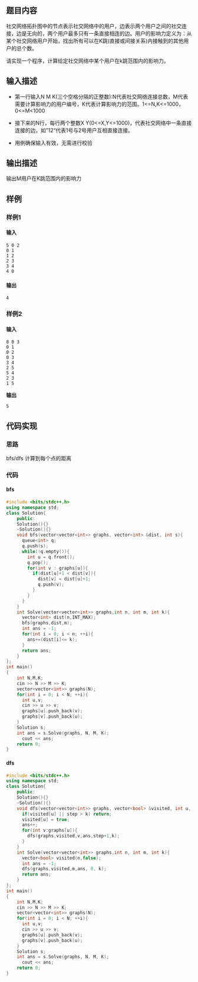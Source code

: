 ## 题目内容

社交网络拓扑图中的节点表示社交网络中的用户，边表示两个用户之间的社交连接，边是无向的，两个用户最多只有一条直接相连的边。用户的影响力定义为：从某个社交网络用户开始，找出所有可以在K跳(直接或间接关系)内接触到的其他用户的总个数。

请实现一个程序，计算给定社交网络中某个用户在k跳范围内的影响力。

## 输入描述

- 第一行输入N M K(三个空格分隔的正整数):N代表社交网络连接总数，M代表需要计算影响力的用户编号，K代表计算影响力的范围。1<=N,K<=1000，0<=M<1000

- 接下来的N行，每行两个整数X Y(0<=X,Y<=1000)，代表社交网络中一条直接连接的边，如”12“代表1号与2号用户互相直接连接。

- 用例确保输入有效，无需进行校验

## 输出描述

输出M用户在K跳范围内的影响力

## 样例

### 样例1

#### 输入

```
5 0 2 
0 1
1 2
2 3
3 4
4 0
```

#### 输出

```
4
```

### 样例2

#### 输入

```
8 0 3
0 1
0 2
0 3
3 4
2 5
5 4
2 3
1 5
```

**输出**

```
5
```

## 代码实现

### 思路

bfs/dfs 计算到每个点的距离

### 代码

#### bfs

``` C++
#include <bits/stdc++.h>
using namespace std;
class Solution{
    public:
    Solution(){}
    ~Solution(){}
    void bfs(vector<vector<int>> graphs, vector<int> &dist, int s){
      queue<int> q;
      q.push(s);
      while(!q.empty()){
        int u = q.front();
        q.pop();
        for(int v : graphs[u]){
          if(dist[u]+1 < dist[v]){
            dist[v] = dist[u]+1;
            q.push(v);
          }
        }
      }
    }
    int Solve(vector<vector<int>> graphs,int n, int m, int k){
      vector<int> dist(n,INT_MAX);
      bfs(graphs,dist,m);
      int ans = -1;
      for(int i = 0; i < n; ++i){
        ans+=(dist[i]<= k);
      }
      return ans;
    }
};
int main()
{
    int N,M,K;
    cin >> N >> M >> K;
    vector<vector<int>> graphs(N);
    for(int i = 0; i < N; ++i){
      int u,v;
      cin >> u >> v;
      graphs[u].push_back(v);
      graphs[v].push_back(u);
    }
    Solution s;
    int ans = s.Solve(graphs, N, M, K);
	  cout << ans;
    return 0;
}
```

#### dfs

```C++
#include <bits/stdc++.h>
using namespace std;
class Solution{
    public:
    Solution(){}
    ~Solution(){}
    void dfs(vector<vector<int>> graphs, vector<bool> &visited, int u, int &ans, int step, int k){
      if(visited[u] || step > k) return;
      visited[u] = true;
      ans++;
      for(int v:graphs[u]){
        dfs(graphs,visited,v,ans,step+1,k);
      }
    }
    int Solve(vector<vector<int>> graphs,int n, int m, int k){
      vector<bool> visited(n,false);
      int ans = -1;
      dfs(graphs,visited,m,ans, 0, k);
      return ans;
    }
};
int main()
{
    int N,M,K;
    cin >> N >> M >> K;
    vector<vector<int>> graphs(N);
    for(int i = 0; i < N; ++i){
      int u,v;
      cin >> u >> v;
      graphs[u].push_back(v);
      graphs[v].push_back(u);
    }
    Solution s;
    int ans = s.Solve(graphs, N, M, K);
	  cout << ans;
    return 0;
}
```

